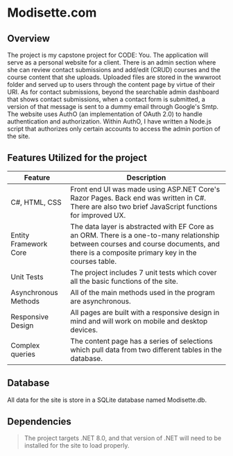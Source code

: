 # Modisette.com

## Overview

The project is my capstone project for CODE: You. The application will serve as a personal website for a client. There is an admin section where she can review contact submissions and add/edit (CRUD) courses and the course content that she uploads. Uploaded files are stored in the wwwroot folder and served up to users through the content page by virtue of their URI. As for contact submissions, beyond the searchable admin dashboard that shows contact submissions, when a contact form is submitted, a version of that message is sent to a dummy email through Google's Smtp. The website uses AuthO (an implementation of OAuth 2.0) to handle authentication and authorization. Within AuthO, I have written a Node.js script that authorizes only certain accounts to access the admin portion of the site.   

## Features Utilized for the project

  | Feature        | Description                           |
  |----------------|---------------------------------------|
  | C#, HTML, CSS | Front end UI was made using ASP.NET Core's Razor Pages. Back end was written in C#. There are also two brief JavaScript functions for improved UX. |
  | Entity Framework Core | The data layer is abstracted with EF Core as an ORM. There is a one-to-many relationship between courses and course documents, and there is a composite primary key in the courses table. |
  | Unit Tests | The project includes 7 unit tests which cover all the basic functions of the site. |
  | Asynchronous Methods | All of the main methods used in the program are asynchronous. |
  | Responsive Design | All pages are built with a responsive design in mind and will work on mobile and desktop devices. |
  | Complex queries | The content page has a series of selections which pull data from two different tables in the database. |
   
## Database

All data for the site is store in a SQLite database named Modisette.db.

## Dependencies

> The project targets .NET 8.0, and that version of .NET will need to be installed for the site to load properly. 
